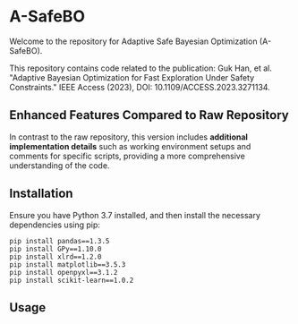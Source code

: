 # A-SafeBO
Welcome to the repository for Adaptive Safe Bayesian Optimization (A-SafeBO).

This repository contains code related to the publication: Guk Han, et al. "Adaptive Bayesian Optimization for Fast Exploration Under Safety Constraints." IEEE Access (2023), DOI: 10.1109/ACCESS.2023.3271134.

## Enhanced Features Compared to Raw Repository

In contrast to the raw repository, this version includes **additional implementation details** such as working environment setups and comments for specific scripts, providing a more comprehensive understanding of the code.

## Installation

Ensure you have Python 3.7 installed, and then install the necessary dependencies using pip:
```
pip install pandas==1.3.5
pip install GPy==1.10.0
pip install xlrd==1.2.0
pip install matplotlib==3.5.3
pip install openpyxl==3.1.2
pip install scikit-learn==1.0.2
```

## Usage
